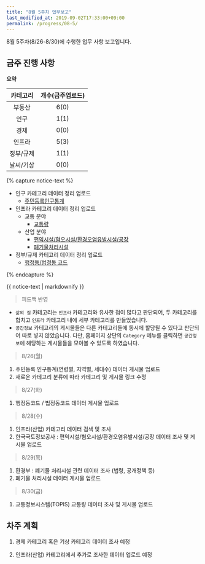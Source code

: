 ```yaml
---
title: "8월 5주차 업무보고"
last_modified_at: 2019-09-02T17:33:00+09:00
permalink: /progress/08-5/
---
```


8월 5주차(8/26-8/30)에 수행한 업무 사항 보고입니다.

## 금주 진행 사항

**요약** <br>

|카테고리|개수(금주업로드)|
|:---:|:---:|
|부동산|6(0)|
|인구|1(1)|
|경제|0(0)|
|인프라|5(3)|
|정부/규제|1(1)|
|날씨/기상|0(0)|

{% capture notice-text %} 

- 인구 카테고리 데이터 정리 업로드
    - [주민등록인구통계](https://shd04121.github.io/real-estate-public-data/demographic/mois/)
- 인프라 카테고리 데이터 정리 업로드
    - 교통 분야
        - [교통량](https://shd04121.github.io/real-estate-public-data/infra/topis/)
    - 산업 분야
        - [편익시설/혐오시설/환경오염유발시설/공장](https://shd04121.github.io/real-estate-public-data/infra/lx/)
        - [폐기물처리시설](https://shd04121.github.io/real-estate-public-data/infra/env/)
- 정부/규제 카테고리 데이터 정리 업로드
    - [행정동/법정동 코드](https://shd04121.github.io/real-estate-public-data/gov/code/)

{% endcapture %}

<div class="notice--info">
  {{ notice-text | markdownify }} 
</div>

> 피드백 반영

- `삶의 질` 카테고리는 `인프라` 카테고리와 유사한 점이 많다고 판단되어, 두 카테고리를 합치고 `인프라` 카테고리 내에 세부 카테고리를 만들었습니다.
- `공간정보` 카테고리의 게시물들은 다른 카테고리들에 동시에 할당될 수 있다고 판단되어 따로 넣지 않았습니다. 다만, 홈페이지 상단의 `Category` 메뉴를 클릭하면 `공간정보`에 해당하는 게시물들을 모아볼 수 있도록 하였습니다.


> 8/26(월)

1. 주민등록 인구통계(연령별, 지역별, 세대수) 데이터 게시물 업로드
2. 새로운 카테고리 분류에 따라 카테고리 및 게시물 링크 수정

> 8/27(화)

1. 행정동코드 / 법정동코드 데이터 게시물 업로드

> 8/28(수)

1. 인프라(산업) 카테고리 데이터 검색 및 조사
2. 한국국토정보공사 : 편익시설/혐오시설/환경오염유발시설/공장 데이터 조사 및 게시물 업로드

> 8/29(목)

1. 환경부 : 폐기물 처리시설 관련 데이터 조사 (법령, 공개정책 등)
2. 폐기물 처리시설 데이터 게시물 업로드

> 8/30(금)

1. 교통정보시스템(TOPIS) 교통량 데이터 조사 및 게시물 업로드

## 차주 계획

1. 경제 카테고리 혹은 기상 카테고리 데이터 조사 예정

2. 인프라(산업) 카테고리에서 추가로 조사한 데이터 업로드 예정


